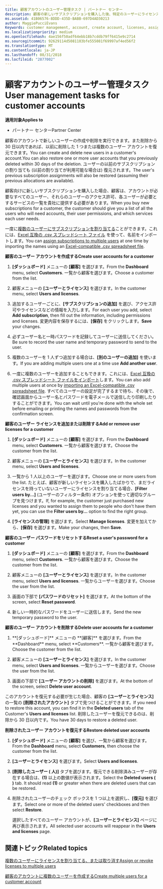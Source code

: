 ```yaml
---
title: 顧客アカウントのユーザー管理タスク | パートナー センター
description: 顧客の新しいサブスクリプションを購入した後、特定のユーザーにライセンスを割り当てることができます。
ms.assetid: 41B06576-8DDD-435D-BABB-697D4AD30213
author: MaggiePucciEvans
Keywords: customer management, account, create account, licenses, assign license, user management, password, reset password, change password
ms.localizationpriority: medium
ms.openlocfilehash: 4ae156f50adf64ebb18b7cddb79ff6415e9c2714
ms.sourcegitcommit: 92629114d5081103bfe555081f69997af4ed56f2
ms.translationtype: MT
ms.contentlocale: ja-JP
ms.lasthandoff: 08/31/2018
ms.locfileid: "2877002"
---
```

# <a name="user-management-tasks-for-customer-accounts"></a><span data-ttu-id="13859-103">顧客アカウントのユーザー管理タスク</span><span class="sxs-lookup"><span data-stu-id="13859-103">User management tasks for customer accounts</span></span>

**<span data-ttu-id="13859-104">適用対象</span><span class="sxs-lookup"><span data-stu-id="13859-104">Applies to</span></span>**

-  <span data-ttu-id="13859-105">パートナー センター</span><span class="sxs-lookup"><span data-stu-id="13859-105">Partner Center</span></span>



<span data-ttu-id="13859-106">顧客のアカウントで新しいユーザーの作成や削除を実行できます。また削除から 30 日以内であれば、以前に削除した 1 つまたは複数のユーザー アカウントを復元できます。</span><span class="sxs-lookup"><span data-stu-id="13859-106">You can create and delete new users in a customer's account.You can also restore one or more user accounts that you previously deleted within 30 days of the deletion.</span></span> <span data-ttu-id="13859-107">ユーザーの以前のサブスクリプションの割り当ても (以前の割り当てが利用可能な場合は) 復元されます。</span><span class="sxs-lookup"><span data-stu-id="13859-107">The user's previous subscription assignments will also be restored (assuming their previous allocations are available).</span></span>

<span data-ttu-id="13859-108">顧客向けに新しいサブスクリプションを購入した場合、顧客は、アカウントが必要なすべてのユーザー、それらのユーザーのアクセス許可、各ユーザーが必要とするサービスの一覧を貴社に提供する必要があります。</span><span class="sxs-lookup"><span data-stu-id="13859-108">When you buy new subscriptions for a customer,  the customer should give you a list of all the users who will need accounts, their user permissions, and which services each user needs.</span></span>  

<span data-ttu-id="13859-109">一度に[複数のユーザーにサブスクリプションを割り当てる](bulk-license-provisioning-for-multiple-users.md)ことができます。これには、[Excel 互換の .csv スプレッドシート ファイル](adding-multiple-users-to-a-customer-account.md) を使って、名前をインポートします。</span><span class="sxs-lookup"><span data-stu-id="13859-109">You can [assign subscriptions to multiple users](bulk-license-provisioning-for-multiple-users.md) at one time by importing the names using an [Excel-compatible .csv spreadsheet file](adding-multiple-users-to-a-customer-account.md).</span></span>

<a href="" id="createuseraccounts"></a>
<span data-ttu-id="13859-110">**顧客のユーザー アカウントを作成する**</span><span class="sxs-lookup"><span data-stu-id="13859-110">**Create user accounts for a customer**</span></span>

1.  <span data-ttu-id="13859-111">**[ダッシュボード]** メニューの **[顧客]** を選びます。</span><span class="sxs-lookup"><span data-stu-id="13859-111">From the **Dashboard** menu, select **Customers**.</span></span> <span data-ttu-id="13859-112">一覧から顧客を選びます。</span><span class="sxs-lookup"><span data-stu-id="13859-112">Choose a customer from the list.</span></span>

2.  <span data-ttu-id="13859-113">顧客メニューの **[ユーザーとライセンス]** を選びます。</span><span class="sxs-lookup"><span data-stu-id="13859-113">In the customer menu, select **Users and licenses**.</span></span>

3.  <span data-ttu-id="13859-114">追加するユーザーごとに、**[サブスクリプションの追加]** を選び、アクセス許可やライセンスなどの情報を入力します。</span><span class="sxs-lookup"><span data-stu-id="13859-114">For each user you add, select **Add subscription**, then fill out the information, including permissions and licenses.</span></span> <span data-ttu-id="13859-115">変更内容を保存するには、**[保存]** をクリックします。</span><span class="sxs-lookup"><span data-stu-id="13859-115">**Save** your changes.</span></span>

4.  <span data-ttu-id="13859-116">必ずユーザー名と一時パスワードを記録してユーザーに送信してください。</span><span class="sxs-lookup"><span data-stu-id="13859-116">Be sure to record the user name and temporary password to send to the user.</span></span> 

5.  <span data-ttu-id="13859-117">複数のユーザーを 1 人ずつ追加する場合は、**[別のユーザーの追加]** を使います。</span><span class="sxs-lookup"><span data-stu-id="13859-117">If you are adding multiple users one at a time use **Add another user**.</span></span> 

6. <span data-ttu-id="13859-118">一度に複数のユーザーを追加することもできます。これには、[Excel 互換の .csv スプレッドシート ファイルをインポート](adding-multiple-users-to-a-customer-account.md)します。</span><span class="sxs-lookup"><span data-stu-id="13859-118">You can also add multiple users at once by [importing an Excel-compatible .csv spreadsheet file](adding-multiple-users-to-a-customer-account.md).</span></span> <span data-ttu-id="13859-119">すべてのユーザーの設定が完了するまで待ち、その後で、確認画面からユーザー名とパスワードを電子メールで送信したり印刷したりすることができます。</span><span class="sxs-lookup"><span data-stu-id="13859-119">You can wait until you're done with the whole set before emailing or printing the names and passwords from the confirmation screen.</span></span>

<a href="" id="userlicensing"></a>
<span data-ttu-id="13859-120">**顧客のユーザー ライセンスを追加または削除する**</span><span class="sxs-lookup"><span data-stu-id="13859-120">**Add or remove user licenses for a customer**</span></span>

1.  <span data-ttu-id="13859-121">**[ダッシュボード]** メニューの **[顧客]** を選びます。</span><span class="sxs-lookup"><span data-stu-id="13859-121">From the **Dashboard** menu, select **Customers**.</span></span> <span data-ttu-id="13859-122">一覧から顧客を選びます。</span><span class="sxs-lookup"><span data-stu-id="13859-122">Choose the customer from the list.</span></span>

2.  <span data-ttu-id="13859-123">顧客メニューの **[ユーザーとライセンス]** を選びます。</span><span class="sxs-lookup"><span data-stu-id="13859-123">In the customer menu, select **Users and licenses**.</span></span>

3.  <span data-ttu-id="13859-124">一覧から 1 人以上のユーザーを選びます。</span><span class="sxs-lookup"><span data-stu-id="13859-124">Choose one or more users from the list.</span></span> <span data-ttu-id="13859-125">たとえば、顧客が新しいライセンスを購入したばかりで、まだライセンスを持っていないユーザーにライセンスを割り当てる場合、**[Filter users by...]** (ユーザーのフィルター条件) オプションを使って適切なグループを見つけます。</span><span class="sxs-lookup"><span data-stu-id="13859-125">If, for example, the customer just purchased new licenses and you wanted to assign them to people who don't have them yet, you can use the **Filter users by...** option to find the right group.</span></span>

4.  <span data-ttu-id="13859-126">**[ライセンスの管理]** を選びます。</span><span class="sxs-lookup"><span data-stu-id="13859-126">Select **Manage licenses**.</span></span> <span data-ttu-id="13859-127">変更を加えてから、**[保存]** を選びます。</span><span class="sxs-lookup"><span data-stu-id="13859-127">Make your changes, then **Save**.</span></span>

<a href="" id="resetpassword"></a>
<span data-ttu-id="13859-128">**顧客のユーザー パスワードをリセットする**</span><span class="sxs-lookup"><span data-stu-id="13859-128">**Reset a user's password for a customer**</span></span>

1.  <span data-ttu-id="13859-129">**[ダッシュボード]** メニューの **[顧客]** を選びます。</span><span class="sxs-lookup"><span data-stu-id="13859-129">From the **Dashboard** menu, select **Customers**.</span></span> <span data-ttu-id="13859-130">一覧から顧客を選びます。</span><span class="sxs-lookup"><span data-stu-id="13859-130">Choose the customer from the list.</span></span>

2.  <span data-ttu-id="13859-131">顧客メニューの **[ユーザーとライセンス]** を選びます。</span><span class="sxs-lookup"><span data-stu-id="13859-131">In the customer menu, select **Users and licenses**.</span></span> <span data-ttu-id="13859-132">一覧からユーザーを選びます。</span><span class="sxs-lookup"><span data-stu-id="13859-132">Choose the user from the list.</span></span>

3.  <span data-ttu-id="13859-133">画面の下部で **[パスワードのリセット]** を選びます。</span><span class="sxs-lookup"><span data-stu-id="13859-133">At the bottom of the screen, select **Reset password**.</span></span> 

4.  <span data-ttu-id="13859-134">新しい一時的なパスワードをユーザーに送信します。</span><span class="sxs-lookup"><span data-stu-id="13859-134">Send the new temporary password to the user.</span></span>

<a href="" id="deleteuseraccounts"></a>
<span data-ttu-id="13859-135">**顧客のユーザー アカウントを削除する**</span><span class="sxs-lookup"><span data-stu-id="13859-135">**Delete user accounts for a customer**</span></span>

1.  <span data-ttu-id="13859-136">
          **[ダッシュボード]** メニューの **[顧客]** を選びます。</span><span class="sxs-lookup"><span data-stu-id="13859-136">From the **Dashboard** menu, select **Customers**.</span></span> <span data-ttu-id="13859-137">一覧から顧客を選びます。</span><span class="sxs-lookup"><span data-stu-id="13859-137">Choose the customer from the list.</span></span>

2.  <span data-ttu-id="13859-138">顧客メニューの **[ユーザーとライセンス]** を選びます。</span><span class="sxs-lookup"><span data-stu-id="13859-138">In the customer menu, select **Users and licenses**.</span></span> <span data-ttu-id="13859-139">一覧からユーザーを選びます。</span><span class="sxs-lookup"><span data-stu-id="13859-139">Choose the user from the list.</span></span>

3.  <span data-ttu-id="13859-140">画面の下部で **[ユーザー アカウントの削除]** を選びます。</span><span class="sxs-lookup"><span data-stu-id="13859-140">At the bottom of the screen, select **Delete user account**.</span></span>

<span data-ttu-id="13859-141">このアカウントを復元する必要が生じた場合、顧客の **[ユーザーとライセンス]** の一覧の **[削除されたアカウント]** タブで見つけることができます。</span><span class="sxs-lookup"><span data-stu-id="13859-141">If you need to restore this account, you can find it in the **Deleted users** tab of the Customer's **Users and licenses** list.</span></span> <span data-ttu-id="13859-142">削除したユーザーを復元できるのは、削除から 30 日以内です。</span><span class="sxs-lookup"><span data-stu-id="13859-142">You have 30 days to restore a deleted user.</span></span>

<a href="" id="restoreuseraccounts"></a>
<span data-ttu-id="13859-143">**削除されたユーザー アカウントを復元する**</span><span class="sxs-lookup"><span data-stu-id="13859-143">**Restore deleted user accounts**</span></span>

1.  <span data-ttu-id="13859-144">**[ダッシュボード]** メニューの **[顧客]** を選び、一覧から顧客を選びます。</span><span class="sxs-lookup"><span data-stu-id="13859-144">From the **Dashboard** menu, select **Customers**, then choose the customer from the list.</span></span>

2.  <span data-ttu-id="13859-145">**[ユーザーとライセンス]** を選びます。</span><span class="sxs-lookup"><span data-stu-id="13859-145">Select **Users and licenses**.</span></span>

3.  <span data-ttu-id="13859-146">**[削除したユーザー ( 人)]** タブを選びます。復元できる削除済みユーザーが存在する場合は、**(1)** 以上の数値が表示されます。</span><span class="sxs-lookup"><span data-stu-id="13859-146">Select the **Deleted users ( )** tab. It should read **(1)** or greater when there are deleted users that can be restored.</span></span>

4.  <span data-ttu-id="13859-147">削除されたユーザーのチェック ボックスを 1 つ以上を選択し、**[復元]** を選びます。</span><span class="sxs-lookup"><span data-stu-id="13859-147">Select one or more of the deleted users' checkboxes and then select **Restore**.</span></span>

    <span data-ttu-id="13859-148">選択したすべてのユーザー アカウントが、**[ユーザーとライセンス]** ページに再び表示されます。</span><span class="sxs-lookup"><span data-stu-id="13859-148">All selected user accounts will reappear in the **Users and licenses** page.</span></span>

## <a name="related-topics"></a><span data-ttu-id="13859-149">関連トピック</span><span class="sxs-lookup"><span data-stu-id="13859-149">Related topics</span></span>


[<span data-ttu-id="13859-150">複数のユーザーにライセンスを割り当てる、または取り消す</span><span class="sxs-lookup"><span data-stu-id="13859-150">Assign or revoke licenses to multiple users</span></span>](bulk-license-provisioning-for-multiple-users.md)

[<span data-ttu-id="13859-151">顧客のアカウントに複数のユーザーを作成する</span><span class="sxs-lookup"><span data-stu-id="13859-151">Create multiple users for a customer account</span></span>](adding-multiple-users-to-a-customer-account.md)

 

 



